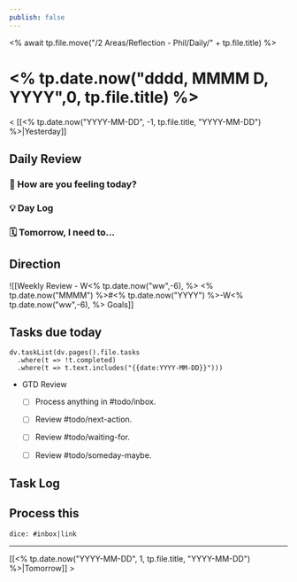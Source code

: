 ```yaml
---
publish: false 
---
```

<% await tp.file.move("/2 Areas/Reflection - Phil/Daily/" + tp.file.title) %>
# <% tp.date.now("dddd, MMMM D, YYYY",0, tp.file.title) %>

< [[<% tp.date.now("YYYY-MM-DD", -1, tp.file.title, "YYYY-MM-DD") %>|Yesterday]]

## Daily Review

### 📕 How are you feeling today?



### 💡 Day Log


### 🗓 Tomorrow, I need to...



## Direction

![[Weekly Review - W<% tp.date.now("ww",-6), %> <% tp.date.now("MMMM") %>#<% tp.date.now("YYYY") %>-W<% tp.date.now("ww",-6), %> Goals]]

## Tasks due today

```dataviewjs
dv.taskList(dv.pages().file.tasks 
  .where(t => !t.completed)
  .where(t => t.text.includes("{{date:YYYY-MM-DD}}")))
```



- GTD Review
	- [ ] Process anything in #todo/inbox.
	- [ ] Review #todo/next-action.
	- [ ] Review #todo/waiting-for.
	- [ ] Review #todo/someday-maybe.



##  Task Log



##  Process this

`dice: #inbox|link`


---

[[<% tp.date.now("YYYY-MM-DD", 1, tp.file.title, "YYYY-MM-DD") %>|Tomorrow]] >
